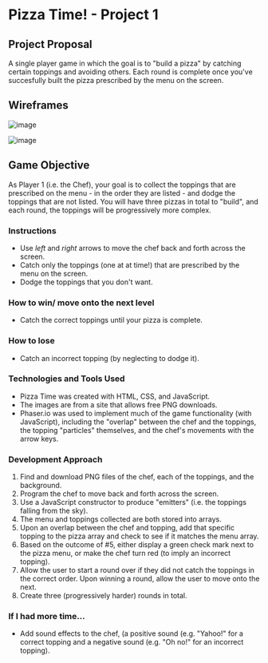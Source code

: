 # Pizza Time! - Project 1

## Project Proposal
A single player game in which the goal is to "build a pizza" by catching certain toppings and avoiding others. Each round is complete once you've succesfully built the pizza prescribed by the menu on the screen. 

## Wireframes
![image](https://user-images.githubusercontent.com/13025907/38573060-cb563646-3ca9-11e8-90d2-921cb33e155f.png)

![image](https://user-images.githubusercontent.com/13025907/38572981-914e2116-3ca9-11e8-819c-0f889390e0d7.png)


## Game Objective
As Player 1 (i.e. the Chef), your goal is to collect the toppings that are prescribed on the menu - in the order they are listed - and dodge the toppings that are not listed. You will have three pizzas in total to "build", and each round, the toppings will be progressively more complex.

### Instructions
- Use *left* and *right* arrows to move the chef back and forth across the screen.
- Catch only the toppings (one at at time!) that are prescribed by the menu on the screen.
- Dodge the toppings that you don't want.

### How to win/ move onto the next level
- Catch the correct toppings until your pizza is complete. 
### How to lose
- Catch an incorrect topping (by neglecting to dodge it).

### Technologies and Tools Used
- Pizza Time was created with HTML, CSS, and JavaScript.
- The images are from a site that allows free PNG downloads.
- Phaser.io was used to implement much of the game functionality (with JavaScript), including the "overlap" between the chef and the toppings, the topping "particles" themselves, and the chef's movements with the arrow keys.

### Development Approach
1. Find and download PNG files of the chef, each of the toppings, and the background.
2. Program the chef to move back and forth across the screen.
3. Use a JavaScript constructor to produce "emitters" (i.e. the toppings falling from the sky).
4. The menu and toppings collected are both stored into arrays.
5. Upon an overlap between the chef and topping, add that specific topping to the pizza array and check to see if it matches the menu array.
6. Based on the outcome of #5, either display a green check mark next to the pizza menu, or make the chef turn red (to imply an incorrect topping).
7. Allow the user to start a round over if they did not catch the toppings in the correct order. Upon winning a round, allow the user to move onto the next.
8. Create three (progressively harder) rounds in total.

### If I had more time...
- Add sound effects to the chef, (a positive sound (e.g. "Yahoo!" for a correct topping and a negative sound (e.g. "Oh no!" for an incorrect topping).


